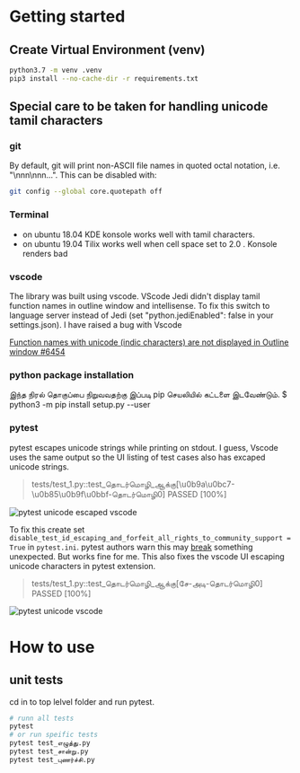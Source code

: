 # Getting started

## Create Virtual Environment (venv)
```bash
python3.7 -m venv .venv
pip3 install --no-cache-dir -r requirements.txt
```

## Special care to be taken for handling unicode tamil characters
### git
By default, git will print non-ASCII file names in quoted octal notation, i.e. "\nnn\nnn...". This can be disabled with:

```bash
git config --global core.quotepath off
```

### Terminal
* on ubuntu 18.04 KDE konsole works well with tamil characters.
* on ubuntu 19.04 Tilix works well when cell space set to 2.0 . Konsole renders bad

### vscode
The library was built using vscode. VScode Jedi didn't display tamil function names in outline window and intellisense. To fix this switch to language server instead of Jedi (set "python.jediEnabled": false in your settings.json). I have raised a bug with Vscode  

 [Function names with unicode (indic characters) are not displayed in Outline window #6454](https://github.com/microsoft/vscode-python/issues/6454)

### python package installation
இந்த நிரல் தொகுப்பை நிறுவவதற்கு இப்படி pip செயலியில் கட்டளை இடவேண்டும்.
$ python3 -m pip install setup.py  --user

### pytest
pytest escapes unicode strings while printing on stdout. I guess, Vscode uses the same output so the UI listing of test cases also has excaped unicode strings.

> tests/test_1.py::test_தொடர்மொழி_ஆக்கு[\u0b9a\u0bc7-\u0b85\u0b9f\u0bbf-தொடர்மொழி0] PASSED                 [100%]

![pytest unicode escaped vscode](https://user-images.githubusercontent.com/5801636/64475939-b2706f00-d1a6-11e9-8c74-e3834b2bcbd6.png)

To fix this create set `disable_test_id_escaping_and_forfeit_all_rights_to_community_support = True` in `pytest.ini`. pytest authors warn this may [break](https://github.com/pytest-dev/pytest/issues/5286) something unexpected. But works fine for me. This also fixes the vscode UI escaping unicode characters in pytest extension.

>tests/test_1.py::test_தொடர்மொழி_ஆக்கு[சே-அடி-தொடர்மொழி0] PASSED                                          [100%]

![pytest unicode vscode](https://user-images.githubusercontent.com/5801636/64476031-b2bd3a00-d1a7-11e9-89e5-3623709bee51.png)



# How to use
## unit tests
cd in to top lelvel folder and run pytest.
```bash
# runn all tests
pytest
# or run speific tests
pytest test_எழுத்து.py  
pytest test_சான்று.py
pytest test_புணர்ச்சி.py
```
